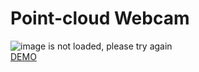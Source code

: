 # Point-cloud Webcam
![image is not loaded, please try again](./assets/point-cloud-webcam.gif)
<br>
[DEMO](https://junebee66.github.io/Point-cloud-Webcam/index.html)
